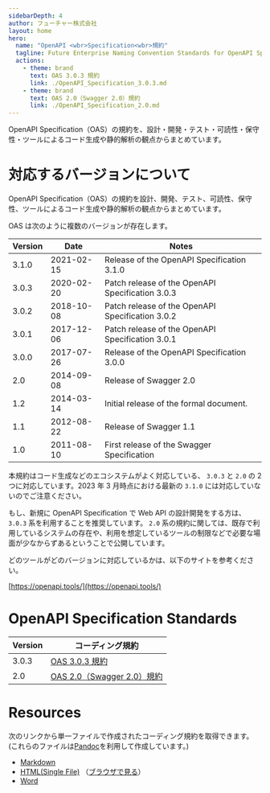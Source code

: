 ```yaml
---
sidebarDepth: 4
author: フューチャー株式会社
layout: home
hero:
  name: "OpenAPI <wbr>Specification<wbr>規約"
  tagline: Future Enterprise Naming Convention Standards for OpenAPI Specification
  actions:
    - theme: brand
      text: OAS 3.0.3 規約
      link: ./OpenAPI_Specification_3.0.3.md
    - theme: brand
      text: OAS 2.0（Swagger 2.0）規約
      link: ./OpenAPI_Specification_2.0.md
---
```


OpenAPI Specification（OAS）の規約を、設計・開発・テスト・可読性・保守性・ツールによるコード生成や静的解析の観点からまとめています。

# 対応するバージョンについて

OpenAPI Specification（OAS）の規約を設計、開発、テスト、可読性、保守性、ツールによるコード生成や静的解析の観点からまとめています。

OAS は次のように複数のバージョンが存在します。

| Version | Date       | Notes                                            |
| ------- | ---------- | ------------------------------------------------ |
| 3.1.0   | 2021-02-15 | Release of the OpenAPI Specification 3.1.0       |
| 3.0.3   | 2020-02-20 | Patch release of the OpenAPI Specification 3.0.3 |
| 3.0.2   | 2018-10-08 | Patch release of the OpenAPI Specification 3.0.2 |
| 3.0.1   | 2017-12-06 | Patch release of the OpenAPI Specification 3.0.1 |
| 3.0.0   | 2017-07-26 | Release of the OpenAPI Specification 3.0.0       |
| 2.0     | 2014-09-08 | Release of Swagger 2.0                           |
| 1.2     | 2014-03-14 | Initial release of the formal document.          |
| 1.1     | 2012-08-22 | Release of Swagger 1.1                           |
| 1.0     | 2011-08-10 | First release of the Swagger Specification       |

本規約はコード生成などのエコシステムがよく対応している、 `3.0.3` と `2.0` の 2 つに対応しています。2023 年 3 月時点における最新の `3.1.0` には対応していないのでご注意ください。

もし、新規に OpenAPI Specification で Web API の設計開発をする方は、 `3.0.3` 系を利用することを推奨しています。 `2.0` 系の規約に関しては、既存で利用しているシステムの存在や、利用を想定しているツールの制限などで必要な場面が少なからずあるということで公開しています。

どのツールがどのバージョンに対応しているかは、以下のサイトを参考ください。

[https://openapi.tools/](https://openapi.tools/)

# OpenAPI Specification Standards

| Version | コーディング規約                                             |
| ------- | ------------------------------------------------------------ |
| 3.0.3   | [OAS 3.0.3 規約](./OpenAPI_Specification_3.0.3.md)           |
| 2.0     | [OAS 2.0（Swagger 2.0）規約](./OpenAPI_Specification_2.0.md) |

# Resources

次のリンクから単一ファイルで作成されたコーディング規約を取得できます。
(これらのファイルは[Pandoc]を利用して作成しています。)

- [Markdown](https://github.com/future-architect/coding-standards/blob/master/documents/forOpenAPISpecification/OpenAPI_Specification_2.0.md)
- [HTML(Single File)](https://github.com/future-architect/coding-standards/blob/gh-pages/resources/OpenAPI_Specification_2.0.html) （[ブラウザで見る](https://future-architect.github.io/coding-standards/resources/OpenAPI_Specification_2.0.html)）
- [Word](https://github.com/future-architect/coding-standards/raw/gh-pages/resources/OpenAPI_Specification_2.0.docx)

[pandoc]: https://pandoc.org/
